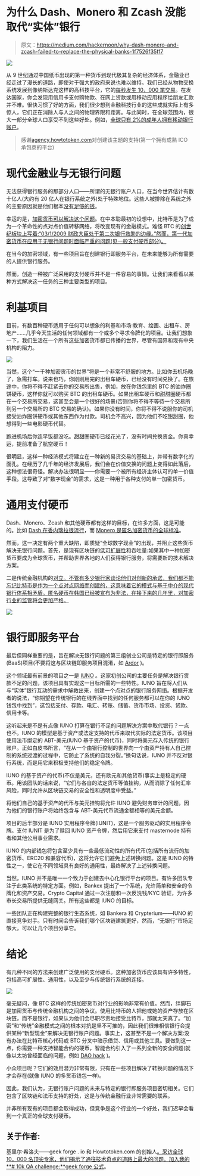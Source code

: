 # 为什么 Dash、Monero 和 Zcash 没能取代“实体”银行

> 原文：<https://medium.com/hackernoon/why-dash-monero-and-zcash-failed-to-replace-the-physical-banks-1f7526f35ff7>

![](img/0dcf4e3c5ae521f2f7eceaf4b1a5f480.png)

从 9 世纪通过中国纸币出现的第一种货币到现代极其复杂的经济体系，金融业已经走过了漫长的道路，即使对于强大的政府来说也难以维持。我们已经从物物交换系统发展到像纳斯达克这样的高科技平台，它的[每秒发生 10，000 笔交易](https://www.nasdaq.com/services/intlmag/issue_44/44_market_matters.pdf)。在发达国家，你会发现用信用卡支付购物款、在网上贷款或用移动应用程序给朋友汇款并不难。很快习惯了好的方面，我们很少想到金融科技行业的这些成就实际上有多惊人，它们正在消除人与人之间的物理界限和距离。与此同时，在全球范围内，很大一部分全球人口享受不到这些好处。例如，[全球只有 2%的成年人拥有移动银行账户](https://www.businessinsider.com/the-worlds-unbanked-population-in-6-charts-2017-8#the-vast-majority-94-of-adults-in-oecd-high-income-countries-said-they-had-a-bank-account-in-2014-while-only-54-of-those-in-developing-countries-did-the-middle-east-had-the-lowest-proportion-of-account-holders-with-only-14-on-average-1)。

> 感谢[agency.howtotoken.com](http://agency.howtotoken.com/)对创建该主题的支持(第一个拥有成熟 ICO 承包商的平台)

# 现代金融业与无银行问题

无法获得银行服务的那部分人口——所谓的无银行账户人口，在当今世界估计有数十亿人(大约有 20 亿人在银行系统之外)处于特殊地位。这些人被排除在系统之外的主要原因就是他们根本[没有足够的钱](https://www.fdic.gov/householdsurvey/2015/2015report.pdf)。

幸运的是，[加密货币可以解决这个问题](https://bitcoinist.com/crypto-potential-for-1-7-billion-unbanked-adults/)。在中本聪最初的设想中，比特币是为了成为一个革命性的点对点价值转移网络，将改变现有的金融模式。难怪 BTC 的[创世纪板块上写着:“03/1/2009 财政大臣处于第二次银行救助的边缘。”然而，第一代加密货币在应用于无银行问题时面临严重的问题(见一般支付硬币部分)。](https://news.bitcoin.com/bitcoins-quirky-genesis-block-turns-eight-years-old-today/)

在当今的加密领域，有一些项目旨在创建银行即服务平台，在未来能够为所有需要的人提供银行服务。

然而，创造一种被广泛采用的支付硬币并不是一件容易的事情。让我们来看看以某种方式解决这一任务的三种主要类型的项目。

# 利基项目

目前，有数百种硬币适用于任何可以想象的利基和市场:教育、绘画、出租车、房地产……几乎今天生活的任何领域都有一个或多个寻求令牌化的项目。让我们想象一下，我们生活在一个所有这些加密货币都已传播的世界，尽管有国界和现有中央机构的阻力。

![](img/b787d031b0b3d65f4f9ec836baa25862.png)

当然，这个“一千种加密货币的世界”将是一个非常不舒服的地方。比如你去机场晚了，急需打车。说来也巧，你刚刚用完的出租车硬币，已经没有时间兑换了。在旅途中，你将不得不赶紧去你的交易所出售，例如，放在你钱包里的 BTC 的油炸圈饼硬币，这样你就可以购买 BTC 的出租车硬币。如果出租车硬币和甜甜圈硬币都在一个交易所交易，这甚至会是一个很好的场景(否则你将不得不等待一个交易所到另一个交易所的 BTC 交易的确认)。如果你没有时间，你将不得不说服你的司机接受油炸圈饼硬币或其他东西作为付款。司机会不高兴，因为他们不吃甜甜圈，他想得到一些电影硬币代替。

跑进机场后你连早饭都没吃。甜甜圈硬币已经花光了，没有时间兑换资金。你真幸运，提前准备了航空硬币！

很明显，这样一种经济模式将建立在一种新的易货交易的基础上，并带有数字化的面孔。在经历了几千年的经济发展后，我们会在价值交换的问题上变得如此落后，这种想法很奇怪。解决办法很明显——你需要一个被所有经济主体认可的单一价值手段。这导致了对“数字现金”的需求，这是一种用于各种支付的单一加密货币。

# 通用支付硬币

Dash、Monero、Zcash 和其他硬币都有这样的目标，在许多方面，这是可能的。比如 [Dash 在委内瑞拉很流行](https://www.businessinsider.com/dash-cryptocurrency-surges-in-venezuela-as-hyperinflation-explodes-2018-8)，而 [Monero 是匿名加密货币的全球标准](https://www.express.co.uk/finance/city/908747/bitcoin-monero-dark-web-Chainalysis-North-Korea-cryptocurrency)。

然而，这一决定有两个重大缺陷，即质疑“全球数字现金”的出现，并阻止这些货币解决无银行问题。首先，是现有区块链的[低可扩展性](https://blockgeeks.com/guides/blockchain-scalability/)和吞吐量:如果其中一种加密货币要成为全球货币，并帮助世界各地的人们获得银行服务，将需要新的技术解决方案。

二是传统金融机构的[对立。不管有多少银行家谈论他们对创新的承诺，我们都不能忘记比特币是作为一个点对点网络而创建的，这意味着它的模式与基于中介的现代银行体系相矛盾。匿名硬币在韩国已经被宣布为非法，在接下来的几年里，对加密行业的监管将会更加严格。](https://www.forbes.com/sites/naeemaslam/2018/02/05/banks-banning-cryptocurrency-purchase-on-credit-cards-why/)

![](img/de949d10e229b00046ccda550ad21d2a.png)

# 银行即服务平台

最后但同样重要的是，旨在解决无银行问题的第三组创业公司是特定的银行即服务(BaaS)项目(不要将这与区块链即服务项目混淆，如 [Ardor](https://www.ardorplatform.org/) )。

这个领域最有前景的项目之一是 [IUNO](https://iuno.io/) 。这家初创公司的主要任务是解决银行贷款不足的问题，该项目具有实现这一目标所需的一些特性。IUNO 旨在将人们从与“实体”银行互动的需求中解救出来，创建一个点对点的银行服务网络。根据开发者的说法，“你期望在传统银行的在线界面中找到的任何服务都可以在你的 IUNO 钱包中找到”，这包括支付、存款、电汇、转账、储蓄、货币市场、投资、贷款、信用卡等。

这听起来是不是有点像 IUNO 打算在银行不足的问题解决方案中取代银行？一点也不。IUNO 的模型是基于资产或法定支持的代币来取代实际的法定货币。该项目使用法币绑定的 ABT-美元(IUNO 基于资产的代币)，同时将美元存入传统的银行账户。正如白皮书所言，“在从一个由银行控制的世界向一个由资产持有人自己控制的系统过渡的过程中，它防止了系统的自我分裂。”换句话说，IUNO 并不反对银行系统，而是用它来积极支持他们的稳定令牌。

IUNO 的基于资产的代币(不仅是美元，还有欧元和其他货币)事实上是稳定的硬币。用该团队的话来说，“它们与各自的法定货币等值挂钩，从而消除了任何汇率风险，同时允许从区块链交易的安全性和透明度中受益。”

将他们自己的基于资产的代币与美元挂钩将允许 IUNO 避免财务审计的问题，因为他们的银行账户将始终包含与 ABT-美元代币流通金额相等的美元金额。

项目的后半部分是 IUNO 实用程序令牌(IUNIT)，这是一个服务驱动的实用程序令牌。支付 IUNIT 是为了赎回 IUNO 资产令牌，然后用它来支付 masternode 持有者和其他公用事业需求。

IUNO 的内部钱包将包含至少具有一些最低流动性的所有代币(包括所有流行的加密货币、ERC20 和兼容代币)，这将允许它们避免上述转换问题。这是 IUNO 的特性之一，使它在不同领域具有良好的通用性，最终解决了上述转换问题。

当然，IUNO 并不是唯一一个致力于创建去中心化银行平台的项目。有许多团队专注于此类系统的特定方面。例如，Bankex 提出了一个系统，允许简单和安全的令牌化和资产交易。Crypto Capital 通过一次注册和一次反洗钱/KYC 验证，为许多市长交易所提供无缝网关。所有这些都是 IUNO 的目标。

一些团队正在构建完整的银行生态系统，如 Bankera 和 Crypterium——IUNO 的直接竞争对手。只有时间会告诉我们哪个区块链建筑更好，然而，“无银行”市场足够大，可以让几个项目分享它。

# 结论

有几种不同的方法来创建广泛使用的支付硬币。这种加密货币应该具有许多特性，包括高可扩展性、通用性，以及至少与传统银行系统的连接。

![](img/1c22ebfcfb54bf0397c23649f3c3676b.png)

毫无疑问，像 BTC 这样的传统加密货币对行业的影响非常有价值。然而，绊脚石是加密货币与传统金融机构之间的争议。使用比特币的人把他或她的资产存放在区块链，而不是银行，如果认为他们会尽职尽责地接受比特币，那就太天真了。“加密”和“传统”金融模式之间的根本对抗是坚不可摧的，因此我们很难相信银行会提供某种“新型现金”来解决无银行账户问题。事实上，这甚至不是一个解决方案:没有办法在比特币核心代码或 BTC 分叉中暗示借贷、信用或其他工具。要做到这一点，你需要一种支持智能合约的硬币，智能合约引入了一系列全新的安全问题(就像以太坊曾经面临的问题，例如 [DAO hack](https://www.coindesk.com/understanding-dao-hack-journalists/) )。

小众项目呢？它们的效用潜力非常有限，只有在一些项目解决了转换问题的情况下才会存在(就像 IUNO 的多货币钱包一样)。

因此，我们认为，无银行账户问题的未来与特定的银行即服务项目密切相关。它们包含了区块链和法币支持的好处，这是与传统金融行业非常需要的联系。

并非所有现有的项目都会取得成功，但竞争是这个行业的一个好处，我们迟早会看到一个真正的全球支付硬币。

## 关于作者:

基里尔·希洛夫——geek forge . io 和 Howtotoken.com 的创始人[。采访全球 10，000 名顶尖专家，他们揭示了通往技术奇点的道路上最大的问题。加入我的**# 10k QA challenge:**](http://twitter.com/kirills4ilov)[geek forge 公式](https://formula.geekforge.io/)。